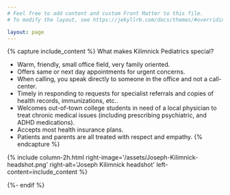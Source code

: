```yaml
---
# Feel free to add content and custom Front Matter to this file.
# To modify the layout, see https://jekyllrb.com/docs/themes/#overriding-theme-defaults

layout: page
---
```


{% capture include_content %}
What makes Kilimnick Pediatrics special?

- Warm, friendly, small office field, very family oriented.
- Offers same or next day appointments for urgent concerns.
- When calling, you speak directly to someone in the office and not a call-center.
- Timely in responding to requests for specialist referrals and copies of health records, immunizations, etc..
- Welcomes out-of-town college students in need of a local physician to treat chronic medical issues (including prescribing psychiatric, and ADHD medications).
- Accepts most health insurance plans.
- Patients and parents are all treated with respect and empathy.
{% endcapture %}

{% include column-2h.html 
    right-image='/assets/Joseph-Kilimnick-headshot.png' 
    right-alt='Joseph Kilimnick headshot' 
    left-content=include_content 
%}


{%- endif %}